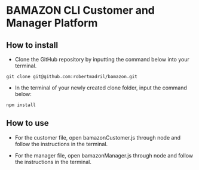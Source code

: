 # BAMAZON CLI Customer and Manager Platform

## How to install

* Clone the GitHub repository by inputting the command below into your terminal.

```
git clone git@github.com:robertmadril/bamazon.git
```

* In the terminal of your newly created clone folder, input the command below:

```
npm install
```

## How to use

* For the customer file, open bamazonCustomer.js through node and follow the instructions in the terminal.

* For the manager file, open bamazonManager.js through node and follow the instructions in the terminal.
